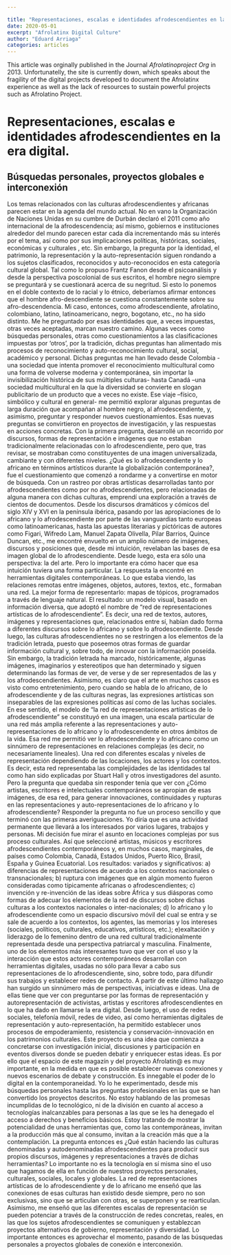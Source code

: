 ```yaml
---

title: "Representaciones, escalas e identidades afrodescendientes en la era digital"
date: 2020-05-01 
excerpt: "Afrolatinx Digital Culture"
author: "Eduard Arriaga"
categories: articles
---
```


This article was orginally published in the Journal *Afrolatinoproject Org* in 2013. Unfortunatelly, the site is
currently down, which speaks about the fragility of the digital projects developed to document the Afrolatinx experience
as well as the lack of resources to sustain powerful projects such as Afrolatino Project. 

# Representaciones, escalas e identidades afrodescendientes en la era digital. 
## Búsquedas personales, proyectos globales e interconexión

Los temas relacionados con las culturas afrodescendientes y africanas parecen estar en la agenda del mundo actual. 
No en vano la Organización de Naciones Unidas en su cumbre de Durbán declaró el 2011 como año internacional de la afrodescendencia; 
así mismo, gobiernos e instituciones alrededor del mundo parecen estar cada día incrementando más su interés por el tema, 
así como por sus implicaciones políticas, históricas, sociales, económicas y culturales , etc. 
Sin embargo, la pregunta por la identidad, el patrimonio, la representación y la auto-representación siguen rondando a
los sujetos clasificados, reconocidos y auto-reconocidos en esta categoría cultural global. Tal como lo propuso Frantz 
Fanon desde el psicoanálisis y desde la perspectiva poscolonial de sus escritos, el hombre negro siempre se preguntará y 
se cuestionará acerca de su negritud.  Si esto lo ponemos en el doble contexto de lo racial y lo étnico, deberíamos afirmar 
entonces que el hombre afro-descendiente se cuestiona constantemente sobre su afro-descendencia. 
Mi caso, entonces, como afrodescendiente, afrolatino, colombiano, latino, latinoamericano, negro, bogotano, etc., no ha sido distinto. 
Me he preguntado por esas identidades que, a veces impuestas, otras veces aceptadas, marcan nuestro camino. Algunas veces como búsquedas 
personales, otras como cuestionamientos a las clasificaciones impuestas por ‘otros’, por la tradición, dichas preguntas han alimentado mis 
procesos de reconocimiento y auto-reconocimiento cultural, social, académico y personal. Dichas preguntas me han llevado desde Colombia -una 
sociedad que intenta promover el reconocimiento multicultural como una forma de volverse moderna y contemporánea, sin importar la 
invisibilización histórica de sus múltiples culturas- hasta Canadá –una sociedad multicultural en la que la diversidad se convierte en slogan
publicitario de un producto que a veces no existe. Ese viaje     –físico, simbólico y cultural en general- me permitió 
explorar algunas preguntas de larga duración que acompañan al hombre negro, al afrodescendiente, y, asimismo, preguntar y responder 
nuevos cuestionamientos. 
Esas nuevas preguntas se convirtieron en proyectos de investigación, y las respuestas en acciones concretas. Con la primera pregunta, desarrollé 
un recorrido por discursos, formas de representación e imágenes que no estaban tradicionalmente relacionadas con lo afrodescendiente, pero que, 
tras revisar, se mostraban como constituyentes de una imagen universalizada, cambiante y con diferentes niveles. ¿Qué es lo afrodescendiente y lo 
africano en términos artísticos durante la globalización contemporánea?, fue el cuestionamiento que comenzó a rondarme y a convertirse en motor de 
búsqueda.  Con un rastreo por obras artísticas desarrolladas  tanto por afrodescendientes como por no afrodescendientes, pero relacionadas de alguna 
manera con dichas culturas, emprendí una exploración a través de cientos de documentos. Desde los discursos dramáticos y cómicos del 
siglo XIV y XVI en la península ibérica, pasando por las apropiaciones de lo africano y lo afrodescendiente por parte de las vanguardias tanto 
europeas como latinoamericanas, hasta las apuestas literarias y pictóricas de autores como Figari, Wifredo Lam, Manuel Zapata Olivella, Pilar Barrios, 
Quince Duncan, etc., me encontré envuelto en un amplio número de imágenes, discursos y posiciones que, desde mi intuición, 
revelaban las bases de esa imagen global de lo afrodescendiente. Desde luego, esta era sólo una perspectiva: la del arte. 
Pero lo importante era cómo hacer que esa intuición tuviera una forma particular. La respuesta la encontré en herramientas digitales contemporáneas. 
Lo que estaba viendo, las relaciones remotas entre imágenes, objetos, autores, textos, etc., formaban una red. La mejor forma de representarlo: mapas 
de tópicos, programados a través de lenguaje natural. El resultado: un modelo visual, basado en información diversa, que adoptó el nombre de 
“red de representaciones artísticas de lo afrodescendiente”. Es decir, una red de textos, autores, imágenes y representaciones que, relacionados 
entre sí, habían dado forma a diferentes discursos sobre lo africano y sobre lo afrodescendiente. Desde luego, las culturas afrodescendientes no 
se restringen a los elementos de la tradición letrada, puesto que poseemos otras formas de guardar información cultural y, sobre todo, de innovar 
con la información poseída. Sin embargo, la tradición letrada ha marcado, históricamente, algunas imágenes, imaginarios y estereotipos que han 
determinado y siguen determinando las formas de ver, de verse y de ser representados de las y los afrodescendientes. Asimismo, es claro que 
el arte en muchos casos es visto como entretenimiento, pero cuando se habla de lo africano, de lo afrodescendiente y de las culturas negras, 
las expresiones artísticas son inseparables de las expresiones políticas así como de las luchas sociales. En ese sentido, el modelo de 
“la red de representaciones artísticas de lo afrodescendiente” se constituyó en una imagen, una escala particular de una red más amplia 
referente a las representaciones y auto-representaciones de lo africano y lo afrodescendente en otros ámbitos de la vida.
Esa red me permitió ver lo afrodescendiente y lo africano como un sinnúmero de representaciones en relaciones complejas (es decir,
no necesariamente lineales). Una red con diferentes escalas y niveles de representación dependiendo de las locaciones, los actores y los contextos. 
Es decir, esta red representaba las complejidades de las identidades tal como han sido explicadas por Stuart Hall y otros investigadores del asunto. 
Pero la pregunta que quedaba sin responder tenía que ver con ¿Cómo artistas, escritores e intelectuales contemporáneos se apropian de esas 
imágenes, de esa red, para generar innovaciones, continuidades y rupturas en las representaciones y auto-representaciones de lo africano y 
lo afrodescendiente? Responder la pregunta no fue un proceso sencillo y que terminó con las primeras averiguaciones. 
Yo diría que es una actividad permanente que llevará a los interesados por varios lugares, trabajos y personas. 
Mi decisión fue mirar el asunto en locaciones complejas por sus proceso culturales. Así que seleccioné artistas, músicos y 
escritores afrodescendientes contemporáneos y, en muchos casos, marginales, de países como Colombia, Canadá, Estados Unidos, 
Puerto Rico, Brasil, España y Guinea Ecuatorial. Los resultados: variados y significativos: a) diferencias de representaciones de acuerdo 
a los contextos nacionales o transnacionales; b) ruptura con imágenes que en algún momento fueron consideradas como típicamente africanas 
o afrodescendientes; c) invención y re-invención de las ideas sobre África y sus diásporas como formas de adecuar los elementos de 
la red de discursos sobre dichas culturas a los contextos nacionales o inter-nacionales; d) lo africano y lo afrodescendiente como 
un espacio discursivo móvil del cual se entra y se sale de acuerdo a los contextos, los agentes, las memorias y los intereses (sociales, 
políticos, culturales, educativos, artísticos, etc.); e)exaltación y liderazgo de lo femenino dentro de una red cultural tradicionalmente 
representada desde una perspectiva patriarcal y masculina.  Finalmente, uno de los elementos más interesantes tuvo que ver con el uso y la 
interacción que estos actores contemporáneos desarrollan con herramientas digitales, usadas no sólo para llevar a cabo sus representaciones 
de lo afrodescendiente, sino, sobre todo, para difundir sus trabajos y establecer redes de contacto. 
A partir de este último hallazgo han surgido un sinnúmero más de perspectivas, iniciativas e ideas. Una de ellas tiene que ver con preguntarse 
por las formas de representación y autorepresentación de activistas, artistas y escritores afrodescendientes en lo que ha dado en llamarse la era 
digital. Desde luego, el uso de redes sociales, telefonía móvil, redes de video, así como herramientas digitales de representación y auto-representación, 
ha permitido establecer unos procesos de empoderamiento, resistencia y conservación-innovación en los patrimonios culturales. Este proyecto es una 
idea que comienza a concretarse con investigación inicial, discusiones y participación en eventos diversos donde se pueden debatir y enriquecer estas 
ideas. Es por ello que el espacio de este magazín y del proyecto Afrolatin@ es muy importante, en la medida en que es posible establecer nuevas 
conexiones y nuevos escenarios de debate y construcción. 
Es innegable el poder de lo digital en la contemporaneidad. Yo lo he experimentado, desde mis búsquedas personales hasta las preguntas profesionales 
en las que se han convertido los proyectos descritos. No estoy hablando de las promesas incumplidas de lo tecnológico, ni de la división en cuanto 
al acceso a tecnologías inalcanzables para personas a las que se les ha denegado el acceso a derechos y beneficios básicos. Estoy tratando de mostrar 
la potencialidad de unas herramientas que, como las contemporáneas, invitan a la producción más que al consumo, invitan a la creación más que a la 
contemplación. La pregunta entonces es ¿Qué están haciendo las culturas denominadas y autodenominadas afrodescendientes para producir sus propios 
discursos, imágenes y representaciones a través de dichas herramientas? Lo importante no es la tecnología en sí misma sino el uso que hagamos de ella
 en función de nuestros proyectos personales, culturales, sociales, locales y globales. La red de representaciones artísticas de lo afrodescendiente 
 y de lo africano me enseñó que las conexiones de esas culturas han existido desde siempre, pero no son exclusivas, sino que se articulan con otras, 
 se superponen y se rearticulan. Asimismo, me enseñó que las diferentes escalas de representación se pueden potenciar a través de la construcción de 
 redes concretas, reales, en las que los sujetos afrodescendientes se comuniquen y establezcan proyectos alternativos de gobierno, representación y diversidad. 
 Lo importante entonces es aprovechar el momento, pasando de las búsquedas personales a proyectos globales de conexión e interconexión.  